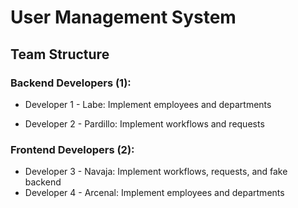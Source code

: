 # User Management System

## Team Structure

### Backend Developers (1):

- Developer 1 - Labe: Implement employees and departments

- Developer 2 - Pardillo: Implement workflows and requests


### Frontend Developers (2):

- Developer 3 - Navaja: Implement workflows, requests, and fake backend
- Developer 4 - Arcenal: Implement employees and departments



